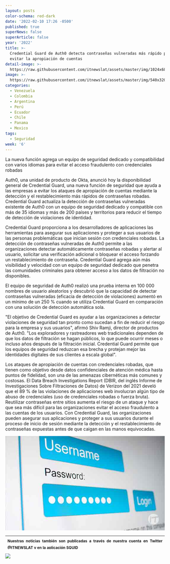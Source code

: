```yaml
---
layout: posts
color-schema: red-dark
date: '2022-02-10 17:26 -0500'
published: true
superNews: false
superArticle: false
year: '2022'
title: >-
  Credential Guard de Auth0 detecta contraseñas vulneradas más rápido para
  evitar la apropiación de cuentas
detail-image: >-
  https://raw.githubusercontent.com/itnewslat/assets/master/img/1024x680/Password-g.jpg
image: >-
  https://raw.githubusercontent.com/itnewslat/assets/master/img/540x320/Password-p.jpg
categories:
  - Venezuela
  - Colombia
  - Argentina
  - Perú
  - Ecuador
  - Chile
  - Panama
  - Mexico
tags:
  - Seguridad
week: '6'
---
```

La nueva función agrega un equipo de seguridad dedicado y compatibilidad con varios idiomas para evitar el acceso fraudulento con credenciales robadas

Auth0, una unidad de producto de Okta, anunció hoy la disponibilidad general de Credential Guard, una nueva función de seguridad que ayuda a las empresas a evitar los ataques de apropiación de cuentas mediante la detección y el restablecimiento más rápidos de contraseñas robadas. Credential Guard actualiza la detección de contraseñas vulneradas existente de Auth0 con un equipo de seguridad dedicado y compatible con más de 35 idiomas y más de 200 países y territorios para reducir el tiempo de detección de violaciones de identidad.
 
Credential Guard proporciona a los desarrolladores de aplicaciones las herramientas para asegurar sus aplicaciones y proteger a sus usuarios de las personas problemáticas que inician sesión con credenciales robadas. La detección de contraseñas vulneradas de Auth0 permite a las organizaciones detectar automáticamente contraseñas robadas y alertar al usuario, solicitar una verificación adicional o bloquear el acceso forzando un restablecimiento de contraseña. Credential Guard agrega aún más visibilidad y velocidad con un equipo de seguridad dedicado que penetra las comunidades criminales para obtener acceso a los datos de filtración no disponibles.
 
El equipo de seguridad de Auth0 realizó una prueba interna en 100 000 nombres de usuario aleatorios y descubrió que la capacidad de detectar contraseñas vulneradas (eficacia de detección de violaciones) aumentó en un mínimo de un 250 % cuando se utiliza Credential Guard en comparación con una solución de detección automática sola.
 
"El objetivo de Credential Guard es ayudar a las organizaciones a detectar violaciones de seguridad tan pronto como sucedan a fin de reducir el riesgo para la empresa y sus usuarios", afirmó Shiv Ramji, director de productos de Auth0. "Los exploradores y rastreadores web tradicionales dependen de que los datos de filtración se hagan públicos, lo que puede ocurrir meses o incluso años después de la filtración inicial. Credential Guard permite que los equipos de seguridad reduzcan esa brecha y protejan mejor las identidades digitales de sus clientes a escala global".
 
Los ataques de apropiación de cuentas con credenciales robadas, que tienen como objetivo desde datos confidenciales de atención médica hasta puntos de fidelidad, son una de las amenazas cibernéticas más comunes y costosas. El Data Breach Investigations Report (DBIR, del inglés Informe de Investigaciones Sobre Filtraciones de Datos) de Verizon del 2021 develó que el 89 % de las violaciones de aplicaciones web involucran algún tipo de abuso de credenciales (uso de credenciales robadas o fuerza bruta). Reutilizar contraseñas entre sitios aumenta el riesgo de un ataque y hace que sea más difícil para las organizaciones evitar el acceso fraudulento a las cuentas de los usuarios. Con Credential Guard, las organizaciones pueden asegurar sus aplicaciones y proteger a sus usuarios durante el proceso de inicio de sesión mediante la detección y el restablecimiento de contraseñas expuestas antes de que caigan en las manos equivocadas.

![](https://raw.githubusercontent.com/itnewslat/assets/master/img/540x320/Password-p.jpg)

<table style="height: 42px;" width="569">
<tbody>
<tr>
<td style="text-align: justify;"><sub><strong>Nuestras noticias también son publicadas a través de nuestra cuenta en Twitter <a href="https://twitter.com/itnewslat?lang=es">@ITNEWSLAT</a> y en la aplicación <a href="https://squidapp.co/en/">SQUID</a></strong></sub></td>
</tr>
</tbody>
</table>

<img src="https://tracker.metricool.com/c3po.jpg?hash=56f88a41e39ab42c063cc51676587a04"/>